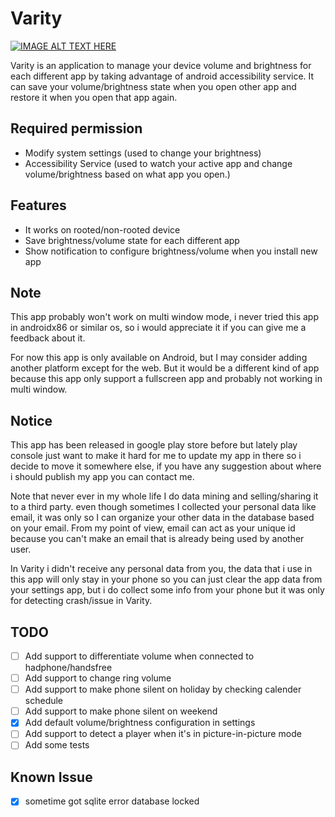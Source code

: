 # Varity
[![IMAGE ALT TEXT HERE](https://img.youtube.com/vi/Asb1FQegzN8/0.jpg)](https://www.youtube.com/watch?v=Asb1FQegzN8)

Varity is an application to manage your device volume and brightness for each different app by taking advantage of android accessibility service. It can save your volume/brightness state when you open other app and restore it when you open that app again.

## Required permission
- Modify system settings (used to change your brightness)
- Accessibility Service (used to watch your active app and change volume/brightness based on what app you open.)

## Features
- It works on rooted/non-rooted device
- Save brightness/volume state for each different app
- Show notification to configure brightness/volume when you install new app

## Note 
This app probably won't work on multi window mode, i never tried this app in androidx86 or similar os, so i would appreciate it if you can give me a feedback about it.

For now this app is only available on Android, but I may consider adding another platform except for the web. But it would be a different kind of app because this app only support a fullscreen app and probably not working in multi window.

## Notice
This app has been released in google play store before but lately play console just want to make it hard for me to update my app in there so i decide to move it somewhere else, if you have any suggestion about where i should publish my app you can contact me.

Note that never ever in my whole life I do data mining and selling/sharing it to a third party. even though sometimes I collected your personal data like email, it was only so I can organize your other data in the database based on your email. From my point of view, email can act as your unique id because you can't make an email that is already being used by another user.

In Varity i didn't receive any personal data from you, the data that i use in this app will only stay in your phone so you can just clear the app data from your settings app, but i do collect some info from your phone but it was only for detecting crash/issue in Varity.

## TODO
- [ ] Add support to differentiate volume when connected to hadphone/handsfree
- [ ] Add support to change ring volume
- [ ] Add support to make phone silent on holiday by checking calender schedule
- [ ] Add support to make phone silent on weekend
- [x] Add default volume/brightness configuration in settings
- [ ] Add support to detect a player when it's in picture-in-picture mode
- [ ] Add some tests

## Known Issue
- [x] sometime got sqlite error database locked

